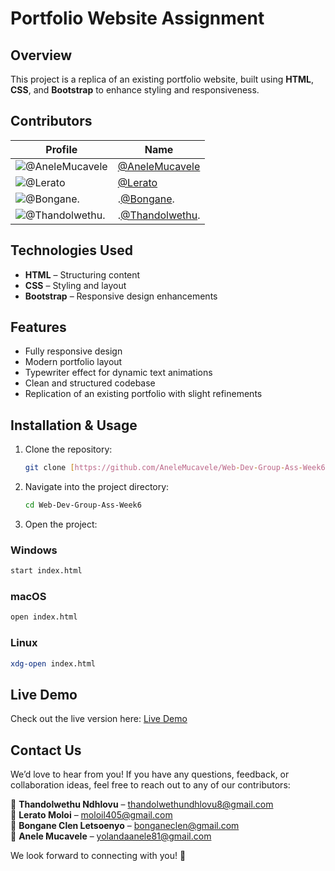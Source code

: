 # Portfolio Website Assignment  

## Overview  
This project is a replica of an existing portfolio website, built using **HTML**, **CSS**, and **Bootstrap** to enhance styling and responsiveness.  

## Contributors  

| Profile | Name |
|---------|------|
| ![@AneleMucavele](https://github.com/AneleMucavele.png?size=10) | [@AneleMucavele](https://github.com/AneleMucavele) |
| ![@Lerato](https://github.com/your-github-username.png?size=10) | [@Lerato](https://github.com/the7thsage376) |
| ![@Bongane](https://github.com/Bongane0606.png?size=10). | .[@Bongane](https://github.com/Bongane0606). |
| ![@Thandolwethu](https://github.com/7thSage-goose.png?size=10). | .[@Thandolwethu](https://github.com/7thSage-goose). |

## Technologies Used  
- **HTML** – Structuring content  
- **CSS** – Styling and layout  
- **Bootstrap** – Responsive design enhancements  

## Features  
- Fully responsive design  
- Modern portfolio layout  
- Typewriter effect for dynamic text animations
- Clean and structured codebase  
- Replication of an existing portfolio with slight refinements  

## Installation & Usage  
1. Clone the repository:
   
   ```bash
   git clone [https://github.com/AneleMucavele/Web-Dev-Group-Ass-Week6.git]
   ```
3. Navigate into the project directory:
   ```bash
   cd Web-Dev-Group-Ass-Week6
   
4. Open the project:

### Windows
```bash
start index.html
   ```
### macOS
```bash
open index.html
```
### Linux
```bash  
xdg-open index.html
```  

## Live Demo
Check out the live version here: [Live Demo](https://anelemucavele.github.io/Web-Dev-Group-Ass-Week6/)


 ## Contact Us  

We’d love to hear from you! If you have any questions, feedback, or collaboration ideas, feel free to reach out to any of our contributors:  

📧 **Thandolwethu Ndhlovu** – [thandolwethundhlovu8@gmail.com](mailto:thandolwethundhlovu8@gmail.com)  
📧 **Lerato Moloi** – [moloil405@gmail.com](mailto:moloil405@gmail.com)  
📧 **Bongane Clen Letsoenyo** – [bonganeclen@gmail.com](mailto:bonganeclen@gmail.com)  
📧 **Anele Mucavele** – [yolandaanele81@gmail.com](mailto:yolandaanele81@gmail.com)  

We look forward to connecting with you! 🚀  
